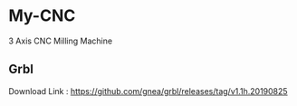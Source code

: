 # My-CNC
3 Axis CNC Milling Machine

## Grbl

Download Link : https://github.com/gnea/grbl/releases/tag/v1.1h.20190825
